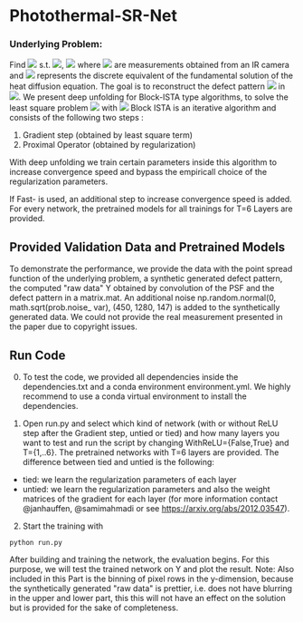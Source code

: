 # Photothermal-SR-Net
### Underlying Problem: 
Find <img src="https://render.githubusercontent.com/render/math?math=x^m"> s.t. <img src="https://render.githubusercontent.com/render/math?math=t^m = \phi \ast x^m">, <img src="https://render.githubusercontent.com/render/math?math=m=1,\dots,N_{meas}"> where <img src="https://render.githubusercontent.com/render/math?math=t^m"> are measurements obtained from an IR camera and <img src="https://render.githubusercontent.com/render/math?math=\phi"> represents  the  discrete equivalent  of  the  fundamental  solution  of  the  heat  diffusion equation. The goal is to reconstruct the defect pattern <img src="https://render.githubusercontent.com/render/math?math=a"> in <img src="https://render.githubusercontent.com/render/math?math=x^m">.
We present deep unfolding for Block-ISTA type algorithms, to solve the least square problem 
<img src="https://render.githubusercontent.com/render/math?math=\min_{X} \sum_{m=1}^{N_{meas}} \sum_{k=1}^{N_r}| (\phi \ast x^m)[k] - t^m[k]|^2  %2B  \lambda \|X\|_{2,1}">
with 
<img src="https://render.githubusercontent.com/render/math?math=\|X\|_{2,1} = \sum_{k=1}^{N_r} \sqrt{\sum_{m=1}^{N_{\text{meas}}} |\mathbf{\mathbf{x}}_\text{reduc}^m[k]|^2}">
Block ISTA is an iterative algorithm and consists of the following two steps :
1. Gradient step (obtained by least square term)
2. Proximal Operator (obtained by regularization)

With deep unfolding we train certain parameters inside this algorithm to increase convergence speed and bypass the empiricall choice of the regularization parameters.

If Fast- is used, an additional step to increase convergence speed is added.
   For every network, the pretrained models for all trainings for T=6 Layers are provided.

## Provided Validation Data and Pretrained Models
   To demonstrate the performance, we provide the data with the point spread function of the underlying problem, a synthetic generated defect pattern, the computed "raw data" Y obtained by convolution of the PSF and the defect pattern in a matrix.mat. An additional noise np.random.normal(0, math.sqrt(prob.noise_ var), (450, 1280, 147) is added to the synthetically generated data. 
We could not provide the real measurement presented in the paper due to copyright issues.

## Run Code
0. To test the code, we provided all dependencies inside the dependencies.txt and a conda environment environment.yml. We highly recommend to use a conda virtual environment to install the dependencies. 

1. Open run.py and select which kind of network (with or without ReLU step after the
Gradient step, untied or tied) and how many layers you want to test and run the script by changing WithReLU={False,True} and T={1,..6}.
The pretrained networks with T=6 layers are provided. The difference between tied and untied is the following:
* tied: we learn the regularization parameters of each layer
* untied: we learn the regularization parameters and also the weight matrices of the gradient for each layer 
(for more information contact @janhauffen, @samimahmadi or see https://arxiv.org/abs/2012.03547).
2. Start the training with 
```
python run.py
```
After building and training the network, the evaluation begins. For this purpose, we
will test the trained network on Y and plot the result. 
  Note: Also included in
this Part is the binning of pixel rows in the y-dimension, because the synthetically
generated "raw data" is prettier, i.e. does not have blurring in the upper and lower
part, this this will not have an effect on the solution but is provided for the sake
of completeness.
